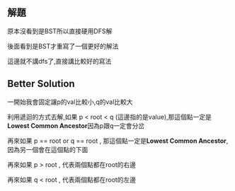 ## 解題
原本沒看到是BST所以直接硬用DFS解

後面看到是BST才重寫了一個更好的解法

這邊就不講dfs了,直接講比較好的寫法

## Better Solution

一開始我會固定讓p的val比較小,q的val比較大

利用遞迴的方式去解,如果 p < root < q (這邊指的是value),那這個點一定是**Lowest Common Ancestor**因為p跟q一定會分岔

再來如果 p == root or q == root , 那這個點一定是**Lowest Common Ancestor**,因為另一個會在這個點的下面

再來如果 p > root , 代表兩個點都在root的右邊

再來如果 q < root , 代表兩個點都在root的左邊
